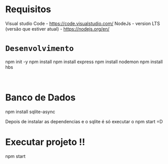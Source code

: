 # Requisitos 
Visual studio Code - https://code.visualstudio.com/
NodeJs - version LTS (versão que estiver atual) - https://nodejs.org/en/


# `Desenvolvimento`
npm init -y 
npm install 
npm install express
npm install nodemon
npm install hbs

``` ``` ``` ``` ``` ```

# Banco de Dados 

npm install sqlite-async

Depois de instalar as dependencias e o sqlite é só executar o npm start =D

# Executar projeto !!
npm start

